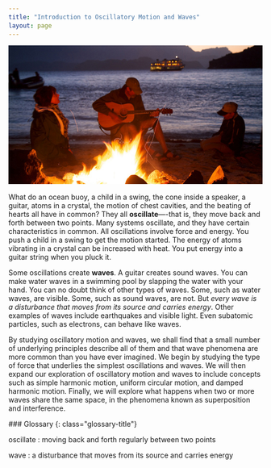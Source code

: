 ```yaml
---
title: "Introduction to Oscillatory Motion and Waves"
layout: page
---
```







 ![In the figure a couple and their son are sitting alongside a beach in the evening time, around a wood-lit fire. The man is playing a guitar.](../resources/Figure_17_00_01a.jpg "There are at least four types of waves in this picture&#x2014;only the water waves are evident. There are also sound waves, light waves, and waves on the guitar strings. (credit: John Norton)")

What do an ocean buoy, a child in a swing, the cone inside a speaker, a guitar, atoms in a crystal, the motion of chest cavities, and the beating of hearts all have in common? They all **oscillate**—-that is, they move back and forth between two points. Many systems oscillate, and they have certain characteristics in common. All oscillations involve force and energy. You push a child in a swing to get the motion started. The energy of atoms vibrating in a crystal can be increased with heat. You put energy into a guitar string when you pluck it.

Some oscillations create **waves**. A guitar creates sound waves. You can make water waves in a swimming pool by slapping the water with your hand. You can no doubt think of other types of waves. Some, such as water waves, are visible. Some, such as sound waves, are not. But *every wave is a disturbance that moves from its source and carries energy*. Other examples of waves include earthquakes and visible light. Even subatomic particles, such as electrons, can behave like waves.

By studying oscillatory motion and waves, we shall find that a small number of underlying principles describe all of them and that wave phenomena are more common than you have ever imagined. We begin by studying the type of force that underlies the simplest oscillations and waves. We will then expand our exploration of oscillatory motion and waves to include concepts such as simple harmonic motion, uniform circular motion, and damped harmonic motion. Finally, we will explore what happens when two or more waves share the same space, in the phenomena known as superposition and interference.

<div class="glossary" markdown="1">
### Glossary
{: class="glossary-title"}

oscillate
: moving back and forth regularly between two points


wave
: a disturbance that moves from its source and carries energy


</div>
